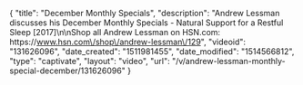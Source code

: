 {
    "title": "December Monthly Specials",
    "description": "Andrew Lessman discusses his December Monthly Specials - Natural Support for a Restful Sleep [2017]\n\nShop all Andrew Lessman on HSN.com: https:\/\/www.hsn.com\/shop\/andrew-lessman\/129",
    "videoid": "131626096",
    "date_created": "1511981455",
    "date_modified": "1514566812",
    "type": "captivate",
    "layout": "video",
    "url": "\/v\/andrew-lessman-monthly-special-december\/131626096"
}